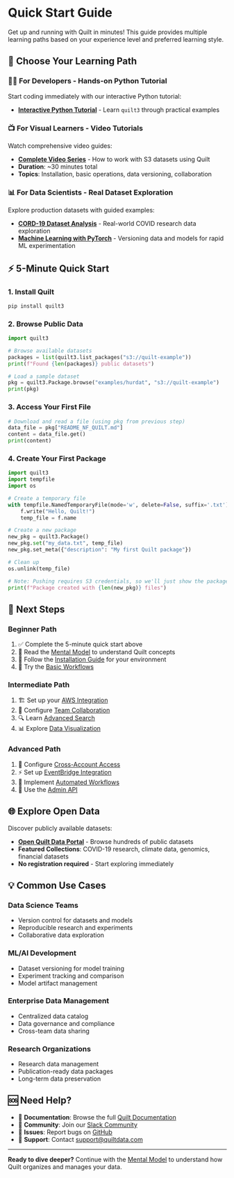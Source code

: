 <!-- markdownlint-disable -->
# Quick Start Guide

Get up and running with Quilt in minutes! This guide provides multiple learning paths based on your experience level and preferred learning style.

## 🚀 Choose Your Learning Path

### 👨‍💻 **For Developers** - Hands-on Python Tutorial
Start coding immediately with our interactive Python tutorial:
* **[Interactive Python Tutorial](https://open.quiltdata.com/b/quilt-example/packages/examples/quickstart/tree/latest/QuickStart.ipynb)** - Learn `quilt3` through practical examples

### 📺 **For Visual Learners** - Video Tutorials
Watch comprehensive video guides:
* **[Complete Video Series](https://www.youtube.com/playlist?list=PLmXfD6KoA_vBtgGgt0X4ui4cRlEkdJKp9)** - How to work with S3 datasets using Quilt
* **Duration**: ~30 minutes total
* **Topics**: Installation, basic operations, data versioning, collaboration

### 📊 **For Data Scientists** - Real Dataset Exploration
Explore production datasets with guided examples:
* **[CORD-19 Dataset Analysis](https://open.quiltdata.com/b/quilt-example/packages/akarve/cord19)** - Real-world COVID research data exploration
* **[Machine Learning with PyTorch](https://medium.com/pytorch/how-to-iterate-faster-in-machine-learning-by-versioning-data-and-models-featuring-detectron2-4fd2f9338df5)** - Versioning data and models for rapid ML experimentation

## ⚡ 5-Minute Quick Start

### 1. **Install Quilt**
<!-- pytest.mark.skip -->
```bash
pip install quilt3
```

### 2. **Browse Public Data**
```python
import quilt3

# Browse available datasets
packages = list(quilt3.list_packages("s3://quilt-example"))
print(f"Found {len(packages)} public datasets")

# Load a sample dataset
pkg = quilt3.Package.browse("examples/hurdat", "s3://quilt-example")
print(pkg)
```

### 3. **Access Your First File**
<!-- pytest-codeblocks:cont -->
```python
# Download and read a file (using pkg from previous step)
data_file = pkg["README_NF_QUILT.md"]
content = data_file.get()
print(content)
```

### 4. **Create Your First Package**
```python
import quilt3
import tempfile
import os

# Create a temporary file
with tempfile.NamedTemporaryFile(mode='w', delete=False, suffix='.txt') as f:
    f.write("Hello, Quilt!")
    temp_file = f.name

# Create a new package
new_pkg = quilt3.Package()
new_pkg.set("my_data.txt", temp_file)
new_pkg.set_meta({"description": "My first Quilt package"})

# Clean up
os.unlink(temp_file)

# Note: Pushing requires S3 credentials, so we'll just show the package
print(f"Package created with {len(new_pkg)} files")
```

## 🎯 Next Steps

### **Beginner Path**
1. ✅ Complete the 5-minute quick start above
2. 📖 Read the [Mental Model](MentalModel.md) to understand Quilt concepts
3. 🔧 Follow the [Installation Guide](Installation.md) for your environment
4. 📝 Try the [Basic Workflows](walkthrough/uploading-a-package.md)

### **Intermediate Path**
1. 🏗️ Set up your [AWS Integration](aws-integration.md)
2. 👥 Configure [Team Collaboration](Catalog/Collaboration.md)
3. 🔍 Learn [Advanced Search](walkthrough/working-with-elasticsearch.md)
4. 📊 Explore [Data Visualization](Catalog/VisualizationDashboards.md)

### **Advanced Path**
1. 🔐 Configure [Cross-Account Access](CrossAccount.md)
2. ⚡ Set up [EventBridge Integration](EventBridge.md)
3. 🤖 Implement [Automated Workflows](advanced-features/workflows.md)
4. 🔧 Use the [Admin API](api-reference/Admin.md)

## 🌐 Explore Open Data

Discover publicly available datasets:
* **[Open Quilt Data Portal](https://open.quiltdata.com/)** - Browse hundreds of public datasets
* **Featured Collections**: COVID-19 research, climate data, genomics, financial datasets
* **No registration required** - Start exploring immediately

## 💡 Common Use Cases

### **Data Science Teams**
- Version control for datasets and models
- Reproducible research and experiments
- Collaborative data exploration

### **ML/AI Development**
- Dataset versioning for model training
- Experiment tracking and comparison
- Model artifact management

### **Enterprise Data Management**
- Centralized data catalog
- Data governance and compliance
- Cross-team data sharing

### **Research Organizations**
- Research data management
- Publication-ready data packages
- Long-term data preservation

## 🆘 Need Help?

- 📖 **Documentation**: Browse the full [Quilt Documentation](/)
- 💬 **Community**: Join our [Slack Community](https://quiltusers.slack.com/)
- 🐛 **Issues**: Report bugs on [GitHub](https://github.com/quiltdata/quilt/issues)
- 📧 **Support**: Contact [support@quiltdata.com](mailto:support@quiltdata.com)

---

**Ready to dive deeper?** Continue with the [Mental Model](MentalModel.md) to understand how Quilt organizes and manages your data.
